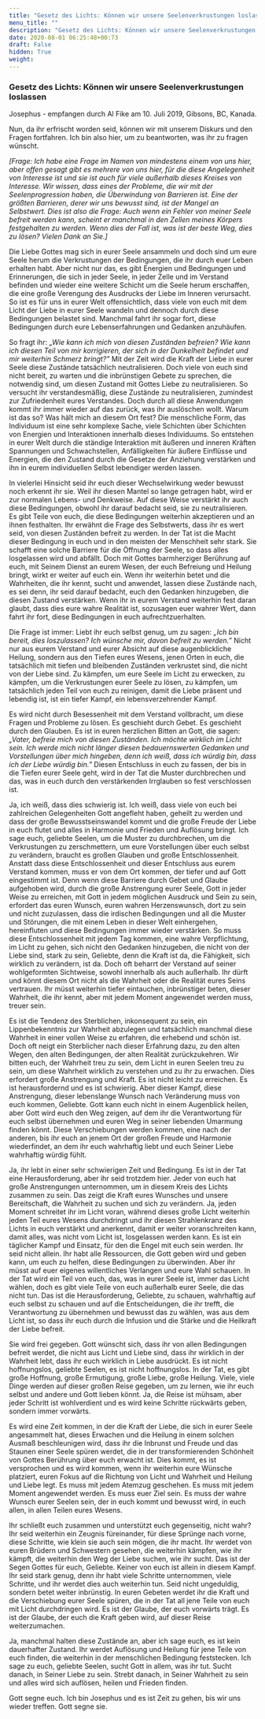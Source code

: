 ```yaml
---
title: "Gesetz des Lichts: Können wir unsere Seelenverkrustungen loslassen"
menu_title: ""
description: "Gesetz des Lichts: Können wir unsere Seelenverkrustungen loslassen"
date: 2020-08-01 06:25:48+00:73
draft: False
hidden: True
weight:
---
```

### Gesetz des Lichts: Können wir unsere Seelenverkrustungen loslassen

Josephus - empfangen durch Al Fike am 10. Juli 2019, Gibsons, BC, Kanada.

Nun, da ihr erfrischt worden seid, können wir mit unserem Diskurs und den Fragen fortfahren. Ich bin also hier, um zu beantworten, was ihr zu fragen wünscht.

*[Frage: Ich habe eine Frage im Namen von mindestens einem von uns hier, aber offen gesagt gibt es mehrere von uns hier, für die diese Angelegenheit von Interesse ist und sie ist auch für viele außerhalb dieses Kreises von Interesse. Wir wissen, dass eines der Probleme, die wir mit der Seelenprogression haben, die Überwindung von Barrieren ist. Eine der größten Barrieren, derer wir uns bewusst sind, ist der Mangel an Selbstwert. Dies ist also die Frage: Auch wenn ein Fehler von meiner Seele befreit werden kann, scheint er manchmal in den Zellen meines Körpers festgehalten zu werden. Wenn dies der Fall ist, was ist der beste Weg, dies zu lösen? Vielen Dank an Sie.]*

Die Liebe Gottes mag sich in eurer Seele ansammeln und doch sind um eure Seele herum die Verkrustungen der Bedingungen, die ihr durch euer Leben erhalten habt. Aber nicht nur das, es gibt Energien und Bedingungen und Erinnerungen, die sich in jeder Seele, in jeder Zelle und im Verstand befinden und wieder eine weitere Schicht um die Seele herum erschaffen, die eine große Verengung des Ausdrucks der Liebe im Inneren verursacht. So ist es für uns in eurer Welt offensichtlich, dass viele von euch mit dem Licht der Liebe in eurer Seele wandeln und dennoch durch diese Bedingungen belastet sind. Manchmal fahrt ihr sogar fort, diese Bedingungen durch eure Lebenserfahrungen und Gedanken anzuhäufen.

So fragt ihr: *„Wie kann ich mich von diesen Zuständen befreien? Wie kann ich diesen Teil von mir korrigieren, der sich in der Dunkelheit befindet und mir weiterhin Schmerz bringt?”* Mit der Zeit wird die Kraft der Liebe in eurer Seele diese Zustände tatsächlich neutralisieren. Doch viele von euch sind nicht bereit, zu warten und die inbrünstigen Gebete zu sprechen, die notwendig sind, um diesen Zustand mit Gottes Liebe zu neutralisieren. So versucht ihr verstandesmäßig, diese Zustände zu neutralisieren, zumindest zur Zufriedenheit eures Verstandes. Doch durch all diese Anwendungen kommt ihr immer wieder auf das zurück, was ihr auslöschen wollt. Warum ist das so? Was hält mich an diesem Ort fest? Die menschliche Form, das Individuum ist eine sehr komplexe Sache, viele Schichten über Schichten von Energien und Interaktionen innerhalb dieses Individuums. So entstehen in eurer Welt durch die ständige Interaktion mit äußeren und inneren Kräften Spannungen und Schwachstellen, Anfälligkeiten für äußere Einflüsse und Energien, die den Zustand durch die Gesetze der Anziehung verstärken und ihn in eurem individuellen Selbst lebendiger werden lassen.

In vielerlei Hinsicht seid ihr euch dieser Wechselwirkung weder bewusst noch erkennt ihr sie. Weil ihr diesen Mantel so lange getragen habt, wird er zur normalen Lebens- und Denkweise. Auf diese Weise verstärkt ihr auch diese Bedingungen, obwohl ihr darauf bedacht seid, sie zu neutralisieren. Es gibt Teile von euch, die diese Bedingungen weiterhin akzeptieren und an ihnen festhalten. Ihr erwähnt die Frage des Selbstwerts, dass ihr es wert seid, von diesen Zuständen befreit zu werden. In der Tat ist die Macht dieser Bedingung in euch und in den meisten der Menschheit sehr stark. Sie schafft eine solche Barriere für die Öffnung der Seele, so dass alles losgelassen wird und abfällt. Doch mit Gottes barmherziger Berührung auf euch, mit Seinem Dienst an eurem Wesen, der euch Befreiung und Heilung bringt, wirkt er weiter auf euch ein. Wenn ihr weiterhin betet und die Wahrheiten, die ihr kennt, sucht und anwendet, lassen diese Zustände nach, es sei denn, ihr seid darauf bedacht, euch den Gedanken hinzugeben, die diesen Zustand verstärken. Wenn ihr in eurem Verstand weiterhin fest daran glaubt, dass dies eure wahre Realität ist, sozusagen euer wahrer Wert, dann fahrt ihr fort, diese Bedingungen in euch aufrechtzuerhalten.

Die Frage ist immer: Liebt ihr euch selbst genug, um zu sagen: *„Ich bin bereit, dies loszulassen? Ich wünsche mir, davon befreit zu werden.”* Nicht nur aus eurem Verstand und eurer Absicht auf diese augenblickliche Heilung, sondern aus den Tiefen eures Wesens, jenen Orten in euch, die tatsächlich mit tiefen und bleibenden Zuständen verkrustet sind, die nicht von der Liebe sind. Zu kämpfen, um eure Seele im Licht zu erwecken, zu kämpfen, um die Verkrustungen eurer Seele zu lösen, zu kämpfen, um tatsächlich jeden Teil von euch zu reinigen, damit die Liebe präsent und lebendig ist, ist ein tiefer Kampf, ein lebensverzehrender Kampf.

Es wird nicht durch Besessenheit mit dem Verstand vollbracht, um diese Fragen und Probleme zu lösen. Es geschieht durch Gebet. Es geschieht durch den Glauben. Es ist in euren herzlichen Bitten an Gott, die sagen: *„Vater, befreie mich von diesen Zuständen. Ich möchte wirklich im Licht sein. Ich werde mich nicht länger diesen bedauernswerten Gedanken und Vorstellungen über mich hingeben, denn ich weiß, dass ich würdig bin, dass ich der Liebe würdig bin.”* Diesen Entschluss in euch zu fassen, der bis in die Tiefen eurer Seele geht, wird in der Tat die Muster durchbrechen und das, was in euch durch den verstärkenden Irrglauben so fest verschlossen ist.

Ja, ich weiß, dass dies schwierig ist. Ich weiß, dass viele von euch bei zahlreichen Gelegenheiten Gott angefleht haben, geheilt zu werden und dass der große Bewusstseinswandel kommt und die große Freude der Liebe in euch flutet und alles in Harmonie und Frieden und Auflösung bringt. Ich sage euch, geliebte Seelen, um die Muster zu durchbrechen, um die Verkrustungen zu zerschmettern, um eure Vorstellungen über euch selbst zu verändern, braucht es großen Glauben und große Entschlossenheit. Anstatt dass diese Entschlossenheit und dieser Entschluss aus eurem Verstand kommen, muss er von dem Ort kommen, der tiefer und auf Gott eingestimmt ist. Denn wenn diese Barriere durch Gebet und Glaube aufgehoben wird, durch die große Anstrengung eurer Seele, Gott in jeder Weise zu erreichen, mit Gott in jedem möglichen Ausdruck und Sein zu sein, erfordert das euren Wunsch, euren wahren Herzenswunsch, dort zu sein und nicht zuzulassen, dass die irdischen Bedingungen und all die Muster und Störungen, die mit einem Leben in dieser Welt einhergehen, hereinfluten und diese Bedingungen immer wieder verstärken. So muss diese Entschlossenheit mit jedem Tag kommen, eine wahre Verpflichtung, im Licht zu gehen, sich nicht den Gedanken hinzugeben, die nicht von der Liebe sind, stark zu sein, Geliebte, denn die Kraft ist da, die Fähigkeit, sich wirklich zu verändern, ist da. Doch oft beharrt der Verstand auf seiner wohlgeformten Sichtweise, sowohl innerhalb als auch außerhalb. Ihr dürft und könnt diesem Ort nicht als die Wahrheit oder die Realität eures Seins vertrauen. Ihr müsst weiterhin tiefer eintauchen, inbrünstiger beten, dieser Wahrheit, die ihr kennt, aber mit jedem Moment angewendet werden muss, treuer sein.

Es ist die Tendenz des Sterblichen, inkonsequent zu sein, ein Lippenbekenntnis zur Wahrheit abzulegen und tatsächlich manchmal diese Wahrheit in einer vollen Weise zu erfahren, die erhebend und schön ist. Doch oft neigt ein Sterblicher nach dieser Erfahrung dazu, zu den alten Wegen, den alten Bedingungen, der alten Realität zurückzukehren. Wir bitten euch, der Wahrheit treu zu sein, dem Licht in euren Seelen treu zu sein, um diese Wahrheit wirklich zu verstehen und zu ihr zu erwachen. Dies erfordert große Anstrengung und Kraft. Es ist nicht leicht zu erreichen. Es ist herausfordernd und es ist schwierig. Aber dieser Kampf, diese Anstrengung, dieser lebenslange Wunsch nach Veränderung muss von euch kommen, Geliebte. Gott kann euch nicht in einem Augenblick heilen, aber Gott wird euch den Weg zeigen, auf dem ihr die Verantwortung für euch selbst übernehmen und euren Weg in seiner liebenden Umarmung finden könnt. Diese Verschiebungen werden kommen, eine nach der anderen, bis ihr euch an jenem Ort der großen Freude und Harmonie wiederfindet, an dem ihr euch wahrhaftig liebt und euch Seiner Liebe wahrhaftig würdig fühlt.

Ja, ihr lebt in einer sehr schwierigen Zeit und Bedingung. Es ist in der Tat eine Herausforderung, aber ihr seid trotzdem hier. Jeder von euch hat große Anstrengungen unternommen, um in diesem Kreis des Lichts zusammen zu sein. Das zeigt die Kraft eures Wunsches und unsere Bereitschaft, die Wahrheit zu suchen und sich zu verändern. Ja, jeden Moment schreitet ihr im Licht voran, während dieses große Licht weiterhin jeden Teil eures Wesens durchdringt und ihr diesen Strahlenkranz des Lichts in euch verstärkt und anerkennt, damit er weiter voranschreiten kann, damit alles, was nicht vom Licht ist, losgelassen werden kann. Es ist ein täglicher Kampf und Einsatz, für den die Engel mit euch sein werden. Ihr seid nicht allein. Ihr habt alle Ressourcen, die Gott geben wird und geben kann, um euch zu helfen, diese Bedingungen zu überwinden. Aber ihr müsst auf euer eigenes willentliches Verlangen und eure Wahl schauen. In der Tat wird ein Teil von euch, das, was in eurer Seele ist, immer das Licht wählen, doch es gibt viele Teile von euch außerhalb eurer Seele, die das nicht tun. Das ist die Herausforderung, Geliebte, zu schauen, wahrhaftig auf euch selbst zu schauen und auf die Entscheidungen, die ihr trefft, die Verantwortung zu übernehmen und bewusst das zu wählen, was aus dem Licht ist, so dass ihr euch durch die Infusion und die Stärke und die Heilkraft der Liebe befreit.

Sie wird frei gegeben. Gott wünscht sich, dass ihr von allen Bedingungen befreit werdet, die nicht aus Licht und Liebe sind, dass ihr wirklich in der Wahrheit lebt, dass ihr euch wirklich in Liebe ausdrückt. Es ist nicht hoffnungslos, geliebte Seelen, es ist nicht hoffnungslos. In der Tat, es gibt große Hoffnung, große Ermutigung, große Liebe, große Heilung. Viele, viele Dinge werden auf dieser großen Reise gegeben, um zu lernen, wie ihr euch selbst und andere und Gott lieben könnt. Ja, die Reise ist mühsam, aber jeder Schritt ist wohlverdient und es wird keine Schritte rückwärts geben, sondern immer vorwärts.

Es wird eine Zeit kommen, in der die Kraft der Liebe, die sich in eurer Seele angesammelt hat, dieses Erwachen und die Heilung in einem solchen Ausmaß beschleunigen wird, dass ihr die Inbrunst und Freude und das Staunen einer Seele spüren werdet, die in der transformierenden Schönheit von Gottes Berührung über euch erwacht ist. Dies kommt, es ist versprochen und es wird kommen, wenn ihr weiterhin eure Wünsche platziert, euren Fokus auf die Richtung von Licht und Wahrheit und Heilung und Liebe legt. Es muss mit jedem Atemzug geschehen. Es muss mit jedem Moment angewendet werden. Es muss euer Ziel sein. Es muss der wahre Wunsch eurer Seelen sein, der in euch kommt und bewusst wird, in euch allen, in allen Teilen eures Wesens.

Ihr schließt euch zusammen und unterstützt euch gegenseitig, nicht wahr? Ihr seid weiterhin ein Zeugnis füreinander, für diese Sprünge nach vorne, diese Schritte, wie klein sie auch sein mögen, die ihr macht. Ihr werdet von euren Brüdern und Schwestern gesehen, die weiterhin kämpfen, wie ihr kämpft, die weiterhin den Weg der Liebe suchen, wie ihr sucht. Das ist der Segen Gottes für euch, Geliebte. Keiner von euch ist allein in diesem Kampf. Ihr seid stark genug, denn ihr habt viele Schritte unternommen, viele Schritte, und ihr werdet dies auch weiterhin tun. Seid nicht ungeduldig, sondern betet weiter inbrünstig. In euren Gebeten werdet ihr die Kraft und die Verschiebung eurer Seele spüren, die in der Tat all jene Teile von euch mit Licht durchdringen wird. Es ist der Glaube, der euch vorwärts trägt. Es ist der Glaube, der euch die Kraft geben wird, auf dieser Reise weiterzumachen.

Ja, manchmal halten diese Zustände an, aber ich sage euch, es ist kein dauerhafter Zustand. Ihr werdet Auflösung und Heilung für jene Teile von euch finden, die weiterhin in der menschlichen Bedingung feststecken. Ich sage zu euch, geliebte Seelen, sucht Gott in allem, was ihr tut. Sucht danach, in Seiner Liebe zu sein. Strebt danach, in Seiner Wahrheit zu sein und alles wird sich auflösen, heilen und Frieden finden.

Gott segne euch. Ich bin Josephus und es ist Zeit zu gehen, bis wir uns wieder treffen. Gott segne sie.
